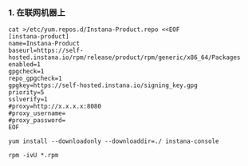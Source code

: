 ### 1. 在联网机器上

```
cat >/etc/yum.repos.d/Instana-Product.repo <<EOF
[instana-product]
name=Instana-Product
baseurl=https://self-hosted.instana.io/rpm/release/product/rpm/generic/x86_64/Packages
enabled=1
gpgcheck=1
repo_gpgcheck=1
gpgkey=https://self-hosted.instana.io/signing_key.gpg
priority=5
sslverify=1
#proxy=http://x.x.x.x:8080
#proxy_username=
#proxy_password=
EOF
                                                 
yum install --downloadonly --downloaddir=./ instana-console

rpm -ivU *.rpm
```                                              
                                                 
